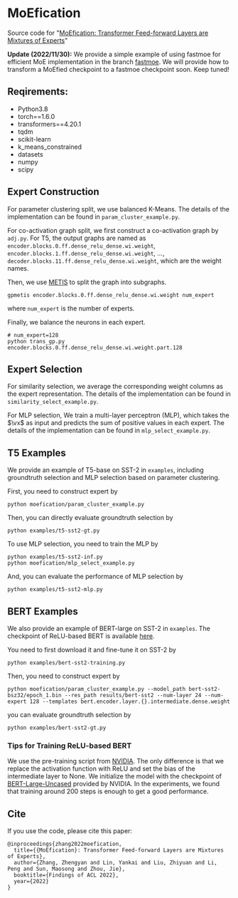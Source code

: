 
# MoEfication

Source code for "[MoEfication: Transformer Feed-forward Layers are Mixtures of Experts](https://arxiv.org/abs/2110.01786)"

**Update (2022/11/30):** We provide a simple example of using fastmoe for efficient MoE implementation in the branch [fastmoe](https://github.com/thunlp/MoEfication/tree/fastmoe). We will provide how to transform a MoEfied checkpoint to a fastmoe checkpoint soon. Keep tuned!

## Reqirements:

* Python3.8
* torch==1.6.0
* transformers==4.20.1
* tqdm
* scikit-learn
* k_means_constrained
* datasets
* numpy
* scipy

## Expert Construction

For parameter clustering split, we use balanced K-Means. The details of the implementation can be found in `param_cluster_example.py`.

For co-activation graph split, we first construct a co-activation graph by `adj.py`. For T5, the output graphs are named as `encoder.blocks.0.ff.dense_relu_dense.wi.weight`, `encoder.blocks.1.ff.dense_relu_dense.wi.weight`, ..., `decoder.blocks.11.ff.dense_relu_dense.wi.weight`, which are the weight names.

Then, we use [METIS](http://glaros.dtc.umn.edu/gkhome/metis/metis/download) to split the graph into subgraphs.
```
gpmetis encoder.blocks.0.ff.dense_relu_dense.wi.weight num_expert
```
where `num_expert` is the number of experts.

Finally, we balance the neurons in each expert.
```
# num_expert=128
python trans_gp.py encoder.blocks.0.ff.dense_relu_dense.wi.weight.part.128
```

## Expert Selection

For similarity selection, we average the corresponding weight columns as the expert representation. The details of the implementation can be found in `similarity_select_example.py`.

For MLP selection, We train a multi-layer perceptron (MLP), which takes the $\vx$ as input and predicts the sum of positive values in each expert. The details of the implementation can be found in `mlp_select_example.py`.

## T5 Examples

We provide an example of T5-base on SST-2 in `examples`, including groundtruth selection and MLP selection based on parameter clustering.

First, you need to construct expert by 

```
python moefication/param_cluster_example.py
```

Then, you can directly evaluate groundtruth selection by 

```
python examples/t5-sst2-gt.py
```

To use MLP selection, you need to train the MLP by 

```
python examples/t5-sst2-inf.py
python moefication/mlp_select_example.py 
```

And, you can evaluate the performance of MLP selection by 

```
python examples/t5-sst2-mlp.py
```

## BERT Examples

We also provide an example of BERT-large on SST-2 in `examples`. The checkpoint of ReLU-based BERT is available [here](https://cloud.tsinghua.edu.cn/f/cce7d1c994904f0f81bd/?dl=1). 

You need to first download it and fine-tune it on SST-2 by 

```
python examples/bert-sst2-training.py
```

Then, you need to construct expert by 

```
python moefication/param_cluster_example.py --model_path bert-sst2-bsz32/epoch_1.bin --res_path results/bert-sst2 --num-layer 24 --num-expert 128 --templates bert.encoder.layer.{}.intermediate.dense.weight
```

you can evaluate groundtruth selection by 

```
python examples/bert-sst2-gt.py
```

### Tips for Training ReLU-based BERT

We use the pre-training script from [NVIDIA](https://github.com/NVIDIA/DeepLearningExamples/tree/master/PyTorch/LanguageModeling/BERT). The only difference is that we replace the activation function with ReLU and set the bias of the intermediate layer to None. We initialize the model with the checkpoint of [BERT-Large-Uncased](https://catalog.ngc.nvidia.com/orgs/nvidia/teams/dle/models/bert_large_pyt_ckpt_mode-pretrain) provided by NVIDIA. In the experiments, we found that training around 200 steps is enough to get a good performance.

## Cite

If you use the code, please cite this paper:

```
@inproceedings{zhang2022moefication,
  title={{MoEfication}: Transformer Feed-forward Layers are Mixtures of Experts},
  author={Zhang, Zhengyan and Lin, Yankai and Liu, Zhiyuan and Li, Peng and Sun, Maosong and Zhou, Jie},
  booktitle={Findings of ACL 2022},
  year={2022}
}
```
